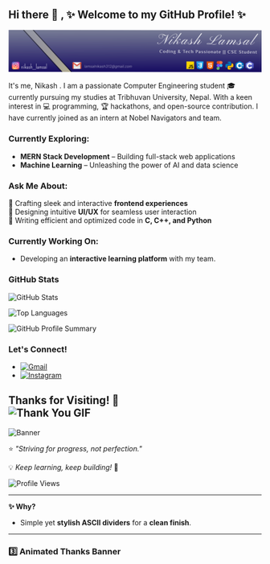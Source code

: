 ## Hi there 👋 , ✨ Welcome to my GitHub Profile! ✨

![Banner Image](./Frame%201.svg)

It's me, Nikash . I am a passionate Computer Engineering student 🎓 currently pursuing my studies at Tribhuvan University, Nepal. With a keen interest in 💻 programming, 🏆 hackathons, and  open-source contribution. I have currently joined as an intern at Nobel Navigators and team.

### Currently Exploring:

* **MERN Stack Development** – Building full-stack web applications 
* **Machine Learning** – Unleashing the power of AI and data science   

### Ask Me About:

🔹 Crafting sleek and interactive **frontend experiences**   
🔹 Designing intuitive **UI/UX** for seamless user interaction  
🔹 Writing efficient and optimized code in **C, C++, and Python**  

### Currently Working On: 

- Developing an **interactive learning platform** with my team. 

### GitHub Stats

![GitHub Stats](https://github-readme-stats.vercel.app/api?username=NikashLamsal&show_icons=true&theme=radical)

![Top Languages](https://github-readme-stats.vercel.app/api/top-langs/?username=NikashLamsal&layout=compact&theme=radical)

![GitHub Profile Summary](https://github-profile-summary-cards.vercel.app/api/cards/profile-details?username=NikashLamsal&theme=radical)

### Let's Connect!
- [![Gmail](https://img.shields.io/badge/-Gmail-D14836?style=flat&logo=gmail&logoColor=white)](mailto:lamsalnikash312@gmail.com)  
- [![Instagram](https://img.shields.io/badge/Instagram-E4405F?style=flat&logo=instagram&logoColor=white)](https://www.instagram.com/nikash__lamsal/profilecard/)



**Thanks for Visiting!** 🎉  
![Thank You GIF](https://media.giphy.com/media/hvRJCLFzcasrR4ia7z/giphy.gif)
---


  ![Banner](https://github.com/NikashLamsal/NikashLamsal/blob/main/banner.png)


  
⭐️ _"Striving for progress, not perfection."_  

💡 _Keep learning, keep building!_ 🚀  

![Profile Views](https://komarev.com/ghpvc/?username=NikashLamsal&label=Profile%20Views&color=blue&style=flat)


---


**✨ Why?**  
- Simple yet **stylish ASCII dividers** for a **clean finish**.  

---

### **3️⃣ Animated Thanks Banner**  
```md

  



